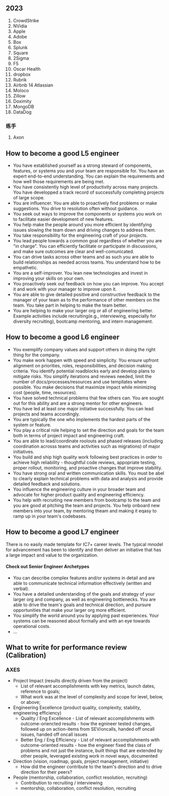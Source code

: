 ## 2023

1. CrowdStrike
2. NVidia
3. Apple
4. Adobe
5. Box
6. Splunk
7. Square
8. 2Sigma
9. F5
10. Oscar Health
11. dropbox
12. Rubrik
13. Airbnb
14 Atlassian
15. Moloco
16. Zillow
17. Doximity
18. MongoDB
19. DataDog

### 练手
1. Axon


## How to become a good L5 engineer
* You have established yourself  as a strong steward of components, features, or systems you and your team are responsible for. You have an expert end-to-end understanding. You can explain the requirements and how well those requirements are being met.
* You have consistently high level of productivity across many projects. You have developped a track record of successfully completing projects of large scope.
* You are influencer. You are able to proactively find problems or make suggestions. You drive to resolution often without guidance.
* You seek out ways to improve the components or systems you work on to facilitate easier development of new features.
* You help make the people around you more efficient by identifying issues slowing the team down and driving changes to address them.
* You take responsibility for the engineering craft of your projects.
* You lead people towards a common goal regardless of whether you are "in charge". You can efficiently facilitate or participate in discussions, and make sure outcomes are clear and well-comunicated.
* You can drive tasks across other teams and as such you are able to build relationships as needed across teams. You understand how to be empathetic.
* You are a self-improver. You lean new technologies and invest in improving your skills on your own.
* You proactively seek out feedback on how you can improve. You accept it and work with your manager to improve upon it.
* You are able to give detailed positive and constructive feedback to the manager of your team as to the performance of other members on the team. You take part in helping to make the team better.
* You are helping to make your larger org or all of engineering better. Example activities include recruiting(e.g., interviewing, especially for diversity recruiting), bootcamp mentoring, and intern management.

## How to become a good L6 engineer
* You exemplify company values and support others in doing the right thing for the company.
* You make work happen with speed and simplicity. You ensure upfront alignment on priorities, roles, responsibilities, and decision making criteria. You identify potential roadblocks early and develop plans to mitigate risks. You simplify iterations and reviews needed, limit the number of docs/processes/resources and use templlates where possible. You make decisions that maximize impact while minimizing cost (people, time, resources).
* You have solved technical problems that few others can. You are sought out for this ability and are a strong mentor for other engineers.
* You have led at least one major initiative successfully. You can lead projects and teams accordingly.
* You are typically the one who implements the hardest parts of the system or feature.
* You play a critical role helping to set the direction and goals for the team both in terms of project impact and engineering craft.
* You are able to lead/coordinate roolouts and phased releases (including coordination acrosss teams and activities such as migrations) of major initiatives.
* You build and ship high quality work following best practices in order to achieve high reliability - thoughtful code reviews, appopriate testing, proper rollout, monitoring, and proactive changes that improve stability.
* You have strong oral and written communication skills. You must be abel to clearly explain technical problems with data and analysis and provide detailed feedback and solutions.
* You influence the engineering culture in your broader team and advocate for higher product quality and engineering efficiency.
* You help with recruiting new members from bootcamp to the team and you are good at pitching the team and projects. You help onboard new members into your team, by mentoring theam and making it eqasy to ramp up in your team's codebases.

## How to become a good L7 engineer
There is no easily made template for IC7+ career levels. The typical mnodel for advancement has been to identify and then deliver an initiative that has a large impact and value to the organization.

#### Check out Senior Engineer Archetypes

* You can describe complex features and/or systems in detail and are able to communicate technical information effectively (written and verbal).
* You have a detailed understanding of the goals and strategy of your larger org and company, as well as engineering bottlenecks. You are able to drive the team's goals and technical direction, and pursure opportunities that make your larger org more efficient.
* You simplify the world around you by applying past experiences. Your systems can be reasoned about formally and with an eye towards operational costs.
* ...

## What to write for performance review (Calibration)

### AXES

* Project Impact (results directly driven from the project)
  * List of relevant accomplishments with key metrics, launch dates, reference to goals;
  * What work was at the level of complexity and scope for level, below, or above;
* Engineering Excellence (product quality, complexity, stability, engineering efficiency)
  * Quality / Eng Excellence - List of relevant accomplishments with outcome-oriencted results - how the egnineer tested changes, followed up on action-items from SEV/oncalls, handed off oncall issues, handed off oncall issues
  * Better Eng / Eng Efficiency - List of relevant accomplishments with outcome-oriented results - how the engineer fixed the class of problems and not just the instance, built things that are extended by other people, leveraged existing work in novel ways, documented
* Direction (vision, roadmap, goals, project management, initiative)
  * How did the engineer contribute to the team's direction and to drive direction for their peers?
* People (mentorship, collaboration, conflict resolution, recruiting)
  * Contribution to recruiting / interviewing
  * mentorship, collaboration, conflict resolution, recruiting
